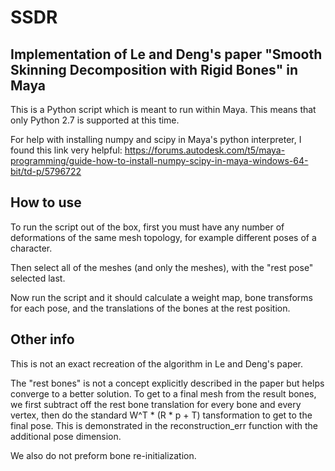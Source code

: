 # SSDR
## Implementation of Le and Deng's paper "Smooth Skinning Decomposition with Rigid Bones" in Maya

This is a Python script which is meant to run within Maya. This means that only Python 2.7 is supported at this time.

For help with installing numpy and scipy in Maya's python interpreter, I found this link very helpful:
https://forums.autodesk.com/t5/maya-programming/guide-how-to-install-numpy-scipy-in-maya-windows-64-bit/td-p/5796722

## How to use
To run the script out of the box, first you must have any number of deformations of the same mesh topology, for example different poses of a character.

Then select all of the meshes (and only the meshes), with the "rest pose" selected last.

Now run the script and it should calculate a weight map, bone transforms for each pose, and the translations of the bones at the rest position.

## Other info
This is not an exact recreation of the algorithm in Le and Deng's paper.

The "rest bones" is not a concept explicitly described in the paper but helps converge to a better solution. To get to a final mesh from the result bones, we first subtract off the rest bone translation for every bone and every vertex, then do the standard W^T * (R * p + T) tansformation to get to the final pose. This is demonstrated in the reconstruction_err function with the additional pose dimension.

We also do not preform bone re-initialization.
